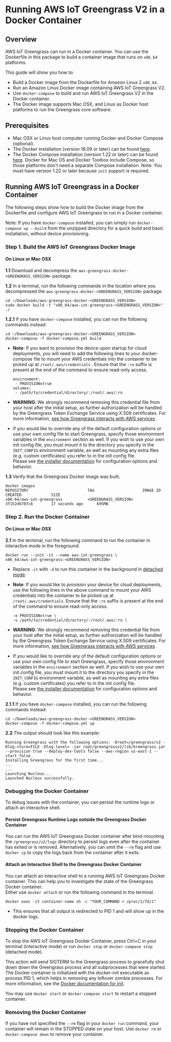 
# Running AWS IoT Greengrass V2 in a Docker Container  
## Overview  
AWS IoT Greengrass can run in a Docker container. You can use the Dockerfile in this package to build a container image that runs on `x86_64` platforms.   
  
This guide will show you how to:  
 * Build a Docker image from the Dockerfile for Amazon Linux 2 `x86_64`.  
 * Run an Amazon Linux Docker image containing AWS IoT Greengrass V2.
 * Use `docker-compose` to build and run AWS IoT Greengrass V2 in the Docker container.  
 * The Docker image supports Mac OSX, and Linux as Docker host platforms to run the Greengrass core software.  
  
## Prerequisites  
* Mac OSX or Linux host computer running Docker and Docker Compose (optional).  
 * The Docker installation (version 18.09 or later) can be found [here](https://docs.docker.com/install/ ).
 * The Docker Compose installation (version 1.22 or later) can be found [here]( https://docs.docker.com/compose/install/).
   Docker for Mac OS and Docker Toolbox include Compose, so those platforms don't need a separate Compose installation. Note: You must have version 1.22 or later because `init` support is required.  
  
## Running AWS IoT Greengrass in a Docker Container  
The following steps show how to build the Docker image from the Dockerfile and configure AWS IoT Greengrass to run in a Docker container.  
  
Note: If you have `docker-compose` installed, you can simply run `docker-compose up --build` from the unzipped directory for a quick build and basic installation, without device provisioning.   
  
### Step 1. Build the AWS IoT Greengrass Docker Image  
#### On Linux or Mac OSX  
  
**1.1** Download and decompress the `aws-greengrass-docker-<GREENGRASS_VERSION>` package.
  
**1.2** In a terminal, run the following commands in the location where you decompressed the `aws-greengrass-docker-<GREENGRASS_VERSION>` package.
```  
cd ~/Downloads/aws-greengrass-docker-<GREENGRASS_VERSION>
sudo docker build -t "x86_64/aws-iot-greengrass:<GREENGRASS_VERSION>" ./
```  
  
**1.2.1** If you have `docker-compose` installed, you can run the following commands instead:  
```
cd ~/Downloads/aws-greengrass-docker-<GREENGRASS_VERSION>
docker-compose -f docker-compose.yml build        
 ```
     
 * **Note**: If you want to provision the device upon startup for cloud deployments, you will need to add the following lines to your docker-compose file to mount your AWS credentials into the container to be picked up at `/root/.aws/credentials` . Ensure that the `:ro` suffix is present at the end of the command to ensure read-only access.  
  
	```
	environment:  
	 - PROVISION=true
	volumes:  
	 - /path/to/credential/directory/:/root/.aws/:ro
	 ```
  
* **WARNING**: We strongly recommend removing this credential file from your host after the initial setup, as further authorization will be handled by the Greengrass Token Exchange Service using X.509 certificates. For more information, [see how Greengrass interacts with AWS services](
https://docs.aws.amazon.com/greengrass/v2/developerguide/interact-with-aws-services.html ) .
  
* If you would like to override any of the default configuration options or use your own config file to start Greengrass, specify those environment variables in the `environment` section as well. If you wish to use your own init config file, you must mount it to the directory you specify in the `INIT_CONFIG` environment variable, as well as mounting any extra files (e.g. custom certificates) you refer to in the init config file.  
Please see [the installer documentation](https://docs.aws.amazon.com/greengrass/v2/developerguide/configure-installer.html ) for configuration options and behavior. 

  
**1.3**  Verify that the Greengrass Docker image was built.  
```  
docker images  
REPOSITORY                          TAG                 	IMAGE ID            CREATED             SIZE
x86-64/aws-iot-greengrass           <GREENGRASS_VERSION>	3f152d6707c8        17 seconds ago      695MB
```  
  
### Step 2. Run the Docker Container  
#### On Linux or Mac OSX  

**2.1** In the terminal, run the following command to run the container in interactive mode in the foreground:  
  
```
docker run --init -it --name aws-iot-greengrass \  
x86_64/aws-iot-greengrass:<GREENGRASS_VERSION>
```
* Replace `-it` with `-d`  to run this container in the background in [detached mode](https://docs.docker.com/engine/reference/run/#detached-vs-foreground).
* **Note**: If you would like to provision your device for cloud deployments, use the following lines in the above command to mount your AWS credentials into the container to be picked up at `/root/.aws/credentials`. Ensure that the `:ro` suffix is present at the end of the command to ensure read-only access.  

	```  
	-e PROVISION=true \  
	-v /path/to/credential/directory/:/root/.aws/:ro \  
	``` 
* **WARNING**: We strongly recommend removing this credential file from your host after the initial setup, as further authorization will be handled by the Greengrass Token Exchange Service using X.509 certificates. For more information, [see how Greengrass interacts with AWS services](
https://docs.aws.amazon.com/greengrass/v2/developerguide/interact-with-aws-services.html ) . 
  
* If you would like to override any of the default configuration options or use your own config file to start Greengrass, specify those environment variables in the `environment` section as well. If you wish to use your own init config file, you must mount it to the directory you specify in the `INIT_CONFIG` environment variable, as well as mounting any extra files (e.g. custom certificates) you refer to in the init config file.  
Please see [the installer documentation](https://docs.aws.amazon.com/greengrass/v2/developerguide/configure-installer.html ) for configuration options and behavior. 
  
  
**2.1.1**  If you have `docker-compose` installed, you can run the following commands instead:  
```  
cd ~/Downloads/aws-greengrass-docker-<GREENGRASS_VERSION>
docker-compose -f docker-compose.yml up  
```  
  
**2.2** The output should look like this example:  
```  
Running Greengrass with the following options: -Droot=/greengrass/v2 -Dlog.store=FILE -Dlog.level= -jar /opt/greengrassv2/lib/Greengrass.jar --provision true --deploy-dev-tools false --aws-region us-east-1 --start false  
Installing Greengrass for the first time...  
...  
...  
Launching Nucleus...  
Launched Nucleus successfully.  
```  
  
### Debugging the Docker Container  
To debug issues with the container, you can persist the runtime logs or attach an interactive shell.  
  
#### Persist Greengrass Runtime Logs outside the Greengrass Docker Container  
You can run the AWS IoT Greengrass Docker container after bind-mounting the `/greengrass/v2/logs` directory to persist logs even after the container has exited or is removed. Alternatively, you can omit the `--rm` flag and use `docker cp` to copy the logs back from the container after it exits.  
  
  
#### Attach an Interactive Shell to the Greengrass Docker Container  
You can attach an interactive shell to a running AWS IoT Greengrass Docker container. This can help you to investigate the state of the Greengrass Docker container.  
Either use `docker attach` or run the following command in the terminal.  
```  
docker exec -it container-name sh -c "YOUR_COMMAND > /proc/1/fd/1"  
```  
  * This ensures that all output is redirected to PID 1 and will show up in the docker logs.
  
### Stopping the Docker Container  
To stop the AWS IoT Greengrass Docker Container, press Ctrl+C in your terminal (interactive mode) or run `docker stop` or `docker-compose stop` (detached mode). 
  
This action will send SIGTERM to the Greengrass process to gracefully shut down down the Greengrass process and all subprocesses that were started. The Docker container is initialized with the docker-init executable as process PID 1, which helps in removing any leftover zombie processes. For more information, see the [Docker documentation for init](https://docs.docker.com/engine/reference/run/#specify-an-init-process).

You may use `docker start` or `docker-compose start` to restart a stopped container.

### Removing the Docker Container

If you have not specified the `--rm` flag in your `docker run` command, your container will remain in the STOPPED state on your host. Use `docker rm` or `docker-compose down` to remove your container.